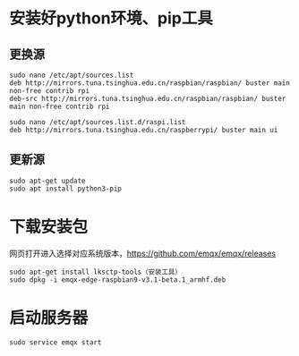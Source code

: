 <!--
 * @Description : 
 * @Author      : Yufeng Zhang
 * @Date: 2023-08-29 12:07:11
 * @LastEditTime: 2023-08-29 14:08:30
-->
# 安装好python环境、pip工具
## 更换源
```
sudo nano /etc/apt/sources.list
deb http://mirrors.tuna.tsinghua.edu.cn/raspbian/raspbian/ buster main non-free contrib rpi
deb-src http://mirrors.tuna.tsinghua.edu.cn/raspbian/raspbian/ buster main non-free contrib rpi

sudo nano /etc/apt/sources.list.d/raspi.list
deb http://mirrors.tuna.tsinghua.edu.cn/raspberrypi/ buster main ui
```

## 更新源
```
sudo apt-get update
sudo apt install python3-pip
```

# 下载安装包
网页打开进入选择对应系统版本，https://github.com/emqx/emqx/releases
```
sudo apt-get install lksctp-tools（安装工具）
sudo dpkg -i emqx-edge-raspbian9-v3.1-beta.1_armhf.deb
```

# 启动服务器
```
sudo service emqx start
```